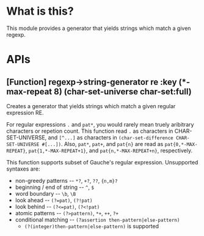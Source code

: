 # What is this?
This module provides a generator that yields strings which match a given regexp.

# APIs
## [Function] regexp->string-generator re :key (*-max-repeat 8) (char-set-universe char-set:full)
Creates a generator that yields strings
which match a given regular expression RE.

For regular expressions `.` and `pat*`, you would rarely mean truely aribitrary
characters or repetion count.
This function read `.` as characters in CHAR-SET-UNIVERSE,
and `[^...]` as characters in `(char-set-difference CHAR-SET-UNIVERSE #[...])`.
Also, `pat*`, `pat+`, and `pat{n}` are read as `pat{0,*-MAX-REPEAT}`,
`pat{1,*-MAX-REPEAT+1}`, and `pat{n,*-MAX-REPEAT+n}`, respectively.

This function supports subset of Gauche's regular expression.
Unsupported syntaxes are:

- non-greedy patterns -- `*?`, `+?`, `??`, `{n,m}?`
- beginning / end of string -- `^`, `$`
- word boundary -- `\b`, `\B`
- look ahead -- `(?=pat)`, `(?!pat)`
- look behind -- `(?<=pat)`, `(?<!pat)`
- atomic patterns -- `(?>pattern)`, `*+`, `++`, `?+`
- conditional matching -- `(?assertion then-pattern|else-pattern)`
    - `(?(integer)then-pattern|else-pattern)` is supported
